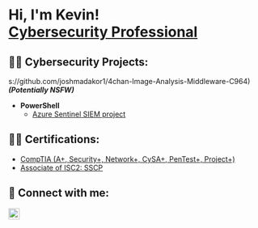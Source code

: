 <h1>Hi, I'm Kevin! <br/><a href="https://www.linkedin.com/in/kevin-solorzano-59a949245/">Cybersecurity Professional</a>

<h2>👨‍💻 Cybersecurity Projects:</h2>

s://github.com/joshmadakor1/4chan-Image-Analysis-Middleware-C964) <b><i>(Potentially NSFW)</b></i>
- <b>PowerShell</b>
  - [Azure Sentinel SIEM project](https://github.com/aldot311/Azure-Sentinel-Lab)

<h2>👨‍💻 Certifications:</h2>

  - [CompTIA (A+, Security+, Network+, CySA+, PenTest+, Project+)](https://www.credly.com/kevin-solorzano.dc4afe29/badges)
  - [Associate of ISC2: SSCP](https://drive.google.com/file/d/1tlH3bQxfSS8q5EPisOAwBuPghRqX4lg_/view?usp=sharing)    

<h2> 🤳 Connect with me:</h2>

[<img align="left" alt="kevin-solorzano-59a949245 | LinkedIn" width="22px" src="https://cdn.jsdelivr.net/npm/simple-icons@v3/icons/linkedin.svg" />][linkedin]


[linkedin]: https://linkedin.com/in/kevin-solorzano-59a949245
